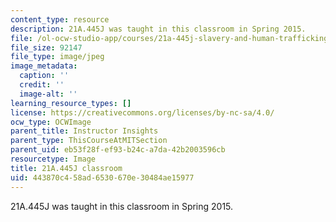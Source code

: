 ```yaml
---
content_type: resource
description: 21A.445J was taught in this classroom in Spring 2015.
file: /ol-ocw-studio-app/courses/21a-445j-slavery-and-human-trafficking-in-the-21st-century-spring-2015/443870c458ad6530670e30484ae15977_21A.445J_classroom.jpg
file_size: 92147
file_type: image/jpeg
image_metadata:
  caption: ''
  credit: ''
  image-alt: ''
learning_resource_types: []
license: https://creativecommons.org/licenses/by-nc-sa/4.0/
ocw_type: OCWImage
parent_title: Instructor Insights
parent_type: ThisCourseAtMITSection
parent_uid: eb53f28f-ef93-b24c-a7da-42b2003596cb
resourcetype: Image
title: 21A.445J classroom
uid: 443870c4-58ad-6530-670e-30484ae15977
---
```

21A.445J was taught in this classroom in Spring 2015.